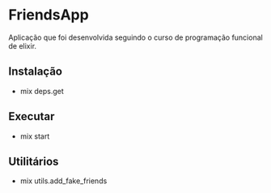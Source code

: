 # FriendsApp

Aplicação que foi desenvolvida seguindo o curso de programação funcional de elixir.

## Instalação

- mix deps.get

## Executar

- mix start

## Utilitários

- mix utils.add_fake_friends
